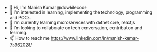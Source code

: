 - 👋 Hi, I’m Manish Kumar @dowhilecode
- 👀 I’m interested in learning, implementing the technology, programming and POCs.
- 🌱 I’m currently learning microservices with dotnet core, reactjs
- 💞️ I’m looking to collaborate on tech conversation, contribution and learning.
- 📫 How to reach me https://www.linkedin.com/in/manish-kumar-7b962028/

<!---
dowhilecode/dowhilecode is a ✨ special ✨ repository because its `README.md` (this file) appears on your GitHub profile.
You can click the Preview link to take a look at your changes.
--->
